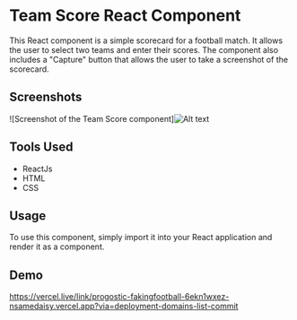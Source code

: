 # Team Score React Component

This React component is a simple scorecard for a football match. It allows the user to select two teams and enter their scores. The component also includes a "Capture" button that allows the user to take a screenshot of the scorecard.

## Screenshots

![Screenshot of the Team Score component]![Alt text](team_score_2023919_131040.jpg)

## Tools Used

* ReactJs
* HTML
* CSS

## Usage

To use this component, simply import it into your React application and render it as a component.

## Demo 
<https://vercel.live/link/progostic-fakingfootball-6ekn1wxez-nsamedaisy.vercel.app?via=deployment-domains-list-commit>
